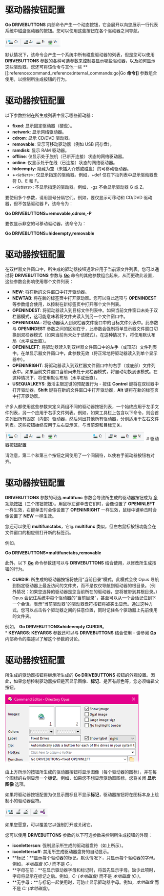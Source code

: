 # 驱动器按钮配置

**Go DRIVEBUTTONS** 内部命令产生一个动态按钮，它会展开以向您展示一行代表系统中磁盘驱动器的按钮。您可以使用这些按钮在各个驱动器之间导航。

![](/Manual/images/media/dynamic_buttons_-_no_customize.png)

默认情况下，该命令会产生一个系统中所有磁盘驱动器的列表，但是您可以使用 **DRIVEBUTTONS** 参数的各种可选参数来控制要显示哪些驱动器，以及如何显示这些驱动器。您还可将该命令与其他一些 **\[\[:reference:command_reference:internal_commands:go\|Go **命令\]\]** 参数组合使用，以控制所生成按钮的行为。

# 驱动器按钮配置

以下参数控制在所生成列表中显示哪些驱动器：

- **fixed**: 显示固定驱动器（硬盘）。
- **network**: 显示网络驱动器。
- **cdrom**: 显示 CD/DVD 驱动器。
- **removable**: 显示可移动驱动器（例如 USB 闪存盘）。
- **ramdisk**: 显示 RAM 驱动器。
- **offline**: 仅显示处于脱机（已断开连接）状态的网络驱动器。
- **online**: 仅显示处于在线（已连接）状态的网络驱动器。
- **hideempty**: 隐藏为空（未插入介质或磁盘）的可移动驱动器。
- **+***\<letters\>*: 仅显示指定的驱动器。例如，+def 仅在下拉列表中显示驱动器盘符 D、E 和 F。
- **-***\<letters\>*: 不显示指定的驱动器。例如，-gz 不会显示驱动器 G 或 Z。

要使用多个参数，请用逗号分隔它们。例如，要仅显示可移动和 CD/DVD 驱动器，但不包括驱动器 P，该命令为：

**Go DRIVEBUTTONS=removable,cdrom,-P**

要仅显示非空的可移动驱动器，该命令为：

**Go DRIVEBUTTONS=hideempty,removable**

# 驱动器按钮配置

在双栏器文件窗口中，所生成的驱动器按钮通常应用于当前源文件列表。您可以通过将 **DRIVEBUTTONS** 参数与 **[Go](/Manual/reference/command_reference/internal_commands/go.zh.md)** 命令的其他参数组合起来，从而更改此设置，这些参数会影响使用哪个文件列表：

- **NEW**: 将在新的文件窗口中打开驱动器。
- **NEWTAB**: 将在新的标签页中打开驱动器。您可以将此选项与 **OPENINDEST** 等参数组合使用，以控制在新标签页中打开哪个文件列表。
- **OPENINDEST**: 将驱动器读入到目标文件列表中。如果当前文件窗口未处于双栏器模式，这可能意味着将文件夹读入到另一个文件窗口中。
- **OPENINDUAL**: 将驱动器读入到双栏器文件窗口中的目标文件列表中。此参数与 **OPENINDEST** 参数之间的区别在于，此参数会强制将单显示器文件窗口切换到双栏器模式（如果当前尚未处于该模式）。在这种情况下，将使用默认布局（水平或垂直）。
- **OPENINLEFT**: 将驱动器读入到双栏器文件窗口中的左手（或顶部）文件列表中。在单显示器文件窗口中，此参数无效（将正常地将驱动器读入到单个显示器中）。
- **OPENINRIGHT**: 将驱动器读入到双栏器文件窗口中的右手（或底部）文件列表中。如果当前文件窗口当前尚未处于双栏器模式，将自动切换到该模式。在这种情况下，将使用默认布局（水平或垂直）。
- **USEQUALKEYS**: 激活主限定键的预配置行为 - 按住 **Control** 键将在双栏器中打开驱动器，**Shift** 键将在新的文件窗口中打开驱动器，**Alt** 键将在新的标签页中打开驱动器。

许多人都使用这些参数来定义两组不同的驱动器按钮列表，一个始终应用于左手文件列表，另一个应用于右手文件列表。例如，如果工具栏上包含以下命令，则会首先列出所有固定（内部）驱动器，然后列出其他所有驱动器，分别适用于左右文件列表。这些按钮始终应用于左右显示区，与当前源和目标无关。

![](/Manual/images/media/drive_buttons_doubled.png)  # 驱动器按钮配置

请注意，第二个和第三个按钮之间使用了一个间隔符，以使右手驱动器按钮右对齐。

# 驱动器按钮配置

**DRIVEBUTTONS** 参数的可选 **multifunc** 参数会导致所生成的驱动器按钮成为 [多功能按钮](../multiple_function_buttons.zh.md)（三个按钮按钮）。用鼠标左键单击它们时，会像设置了 **OPENINLEFT** 一样生效，右键单击时会像设置了 **OPENINRIGHT** 一样生效，鼠标中键单击时会像设置了 **NEW** 一样生效。

您还可以使用 **multifunctabs**，它与 **multifunc** 类似，但左右鼠标按钮功能会在文件窗口的相应侧打开新的标签页。

例如，

**Go DRIVEBUTTONS=multifunctabs,removable**

此外，以下 **[Go](/Manual/reference/command_reference/internal_commands/go.zh.md)** 命令参数还可以与 **DRIVEBUTTONS** 结合使用，以修改所生成按钮的行为。

- **CURDIR**: 所生成的驱动器按钮将使用“当前目录”模式。此模式会使 Opus 导航到指定驱动器上最近访问的文件夹，而不是仅仅导航到驱动器的根目录。（例外情况：如果您选择的驱动器是您当前所在的驱动器，您将被带到其根目录。）Opus 会记住系统中每个驱动器的“当前目录”，甚至可以从一个会话记住到下一个会话。表示“当前驱动器”的驱动器盘符按钮将被突出显示。通过这种方式，您可以点击各个驱动器之间的任意位置，同时记住各个驱动器上先前使用的文件夹。

例如， **Go DRIVEBUTTONS=hideempty CURDIR**。  
\* **KEYARGS**: **KEYARGS** 参数还可以与 **DRIVEBUTTONS** 结合使用 - 请参阅 **[Go](/Manual/reference/command_reference/internal_commands/go.zh.md)** 内部命令的描述以了解这个参数的讨论。

# 驱动器按钮配置

所生成的驱动器按钮将继承所生成的 **Go DRIVEBUTTONS** 按钮的外观设置。因此，如果您想控制驱动器按钮是否显示图像、**标记**、是否有颜色等，您必须编辑父按钮。

![](/Manual/images/media/dirve_buttons_appearance.png) 

由上方所示的按钮所生成的驱动器按钮将显示图像（每个驱动器的图标），并在每个图标的右侧显示一个**标记**。例如，如果您不想显示驱动器图标，您将关闭 **显示图像** 选项。

如果将驱动器按钮配置为仅显示图标且不显示**标记**，驱动器按钮将在图标本身上绘制小的驱动器盘符。

![](/Manual/images/media/image077.png)

如果您愿意，可以覆盖它以强制打开或关闭它。

您可以使用 **DRIVEBUTTONS** 参数的以下可选参数来控制所生成按钮的外观：

- **iconletterson**: 强制显示所生成的驱动器盘符（如上所示）。
- **iconlettersoff**: 禁用所生成驱动器盘符的自动显示。
- **标记：**显示每个驱动器的标记。默认情况下，只显示每个驱动器的字母。例如，*本地磁盘 (C:)* 而不是 *C:*。
- **字母在前：**在显示驱动器字母和标记时，将首先显示字母。缺少此项时，字母将显示在标记之后。例如，*C: (本地磁盘)* 而不是 *本地磁盘 (C:)*。
- **无字母：**与标记一起使用时，可防止显示驱动器字母。例如，*本地磁盘* 而不是 *C: (本地磁盘)*。